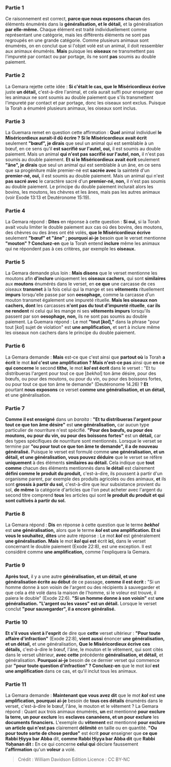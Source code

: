 
### Partie 1
Ce raisonnement est correct, <b>parce que nous exposons chacun</b> des éléments énumérés dans la <b>généralisation, et le détail,</b> et la généralisation <b>par elle-même.</b> Chaque élément est traité individuellement comme représentant une catégorie, mais les différents éléments ne sont pas regroupés en une grande catégorie. Comme plusieurs animaux sont énumérés, on en conclut que si l'objet volé est un animal, il doit ressembler aux animaux énumérés. <b>Mais</b> puisque les <b>oiseaux</b> ne transmettent pas l'impureté par contact ou par portage, ils ne sont <b>pas</b> soumis au double paiement.

### Partie 2
La Gemara rejette cette idée : <b>Si c'était le cas, que le Miséricordieux écrive</b> juste <b>un détail,</b> c'est-à-dire l'animal, et cela aurait suffi pour enseigner que les animaux ne sont soumis au double paiement que s'ils transmettent l'impureté par contact et par portage, donc les oiseaux sont exclus. Puisque la Torah a énuméré plusieurs animaux, les oiseaux sont inclus.

### Partie 3
La Guemara remet en question cette affirmation : <b>Quel</b> animal individuel <b>le Miséricordieux aurait-il dû écrire ? Si le Miséricordieux avait écrit</b> seulement <b>"bœuf", je dirais</b> que seul un animal qui est semblable à un bœuf, en ce sens qu'il <b>est sacrifié sur l'autel, oui,</b> il est soumis au double paiement. Mais un animal <b>qui n'est pas sacrifié sur l'autel, non,</b> il n'est pas soumis au double paiement. <b>Et si le Miséricordieux avait écrit</b> seulement <b>"âne", je dirais</b> que seul un animal qui est semblable à un âne, en ce sens que sa progéniture mâle premier-né est <b>sacrée avec</b> la sainteté d'un <b>premier-né, oui,</b> il est soumis au double paiement. Mais un animal qui n'est <b>pas sacré avec</b> le caractère sacré d'un <b>premier-né, non,</b> il n'est pas soumis au double paiement. Le principe du double paiement inclurait alors les bovins, les moutons, les chèvres et les ânes, mais pas les autres animaux (voir Exode 13:13 et Deutéronome 15:19).

### Partie 4
La Gemara répond : <b>Dites</b> en réponse à cette question : <b>Si oui,</b> si la Torah avait voulu limiter le double paiement aux cas où des bovins, des moutons, des chèvres ou des ânes ont été volés, <b>que le Miséricordieux écrive</b> seulement <b>"bœuf" et "âne" ; pourquoi ai-je</b> besoin que le verset mentionne <b>"mouton" ? Concluez-en</b> que la Torah entend <b>inclure</b> même les animaux qui ne répondent pas à ces critères, par exemple les <b>oiseaux.</b>

### Partie 5
La Gemara demande plus loin : <b>Mais disons</b> que le verset mentionne les moutons afin <b>d'inclure</b> uniquement les <b>oiseaux cachers,</b> qui sont <b>similaires</b> aux <b>moutons</b> énumérés dans le verset, en <b>ce que</b> une carcasse de ces oiseaux <b>transmet</b> à la fois celui qui la mange et ses <b>vêtements</b> rituellement <b>impurs</b> lorsqu'elle passe par son <b>oesophage,</b> comme la carcasse d'un mouton transmet également une impureté rituelle. <b>Mais les oiseaux non cachers, dont</b> les carcasses <b>n'ont pas du tout d'impureté rituelle</b>, <b>car ils ne rendent</b> ni celui qui les mange ni ses <b>vêtements impurs</b> lorsqu'ils passent par son <b>oesophage, non,</b> ils ne sont pas soumis au double paiement. La Guemara répond : Le mot <b>"tout [<i>kol</i>],"</b> dans la phrase "pour tout [<i>kol</i>] sujet de violation" est <b>une amplification,</b> et sert à inclure même les oiseaux non cachers dans le principe du double paiement.

### Partie 6
La Gemara demande : <b>Mais</b> est-ce que c'est ainsi que <b>partout où</b> la Torah <b>a écrit</b> le mot <b><i>kol</i> c'est une amplification ? Mais n'est-ce pas</b> ainsi que <b>en ce qui concerne</b> le second <b>tithe,</b> le mot <b><i>kol</i> est écrit</b> dans le verset : "Et tu distribueras l'argent pour tout ce que [<i>bekhol</i>] ton âme désire, pour des bœufs, ou pour des moutons, ou pour du vin, ou pour des boissons fortes, ou pour tout ce que ton âme te demande" (Deutéronome 14.26) ? <b>Et</b> pourtant <b>nous exposons</b> ce verset <b>comme une généralisation, et un détail,</b> et une généralisation.

### Partie 7
<b>Comme il est enseigné</b> dans un <i>baraita</i> : <b>"Et tu distribueras l'argent pour tout ce que ton âme désire"</b> est <b>une généralisation,</b> car aucun type particulier de nourriture n'est spécifié. <b>"Pour des bœufs, ou pour des moutons, ou pour du vin, ou pour des boissons fortes"</b> est un <b>détail,</b> car des types spécifiques de nourriture sont mentionnés. Lorsque le verset se termine par <b>"ou pour tout ce que ton âme te demande", il a de nouveau généralisé.</b> Puisque le verset est formulé comme <b>une généralisation, et un détail, et une généralisation, vous pouvez déduire</b> que le verset se réfère <b>uniquement</b> à des éléments <b>similaires au détail. </b> Cela indique que <b>tout comme</b> chacun des éléments mentionnés dans <b>le détail</b> est clairement <b>défini comme le produit du produit,</b> c'est-à-dire, ils poussent à partir d'un organisme parent, par exemple des produits agricoles ou des animaux, <b>et</b> ils sont <b>grossis à partir du sol,</b> c'est-à-dire que leur subsistance provient du sol, <b>de même</b> la catégorie d'articles que l'on peut acheter avec l'argent du second titre comprend <b>tous</b> les articles qui sont <b>le produit du produit et qui sont cultivés à partir du sol.</b>

### Partie 8
La Gemara répond : <b>Dis</b> en réponse à cette question que le terme <b><i>bekhol</i></b> est <b>une généralisation,</b> alors que le terme <b><i>kol</i> est une amplification. Et si vous le souhaitez, dites</b> une autre réponse : Le mot <b><i>kol</i></b> est généralement <b>une généralisation. Mais</b> le mot <b><i>kol</i> qui est</b> écrit <b>ici,</b> dans le verset concernant le double paiement (Exode 22:8), est une exception. Il est considéré comme <b>une amplification,</b> comme l'expliquera la Gemara.

### Partie 9
<b>Après tout,</b> il y a une autre <b>généralisation, et un détail, et une généralisation écrite au début</b> de ce passage, <b>comme il est écrit :</b> "Si un homme donne à son voisin de l'argent ou des récipients à sauvegarder et que cela a été volé dans la maison de l'homme, si le voleur est trouvé, il paiera le double" (Exode 22:6). <b>"Si un homme donne à son voisin"</b> est <b>une généralisation. "L'argent ou les vases" est un détail.</b> Lorsque le verset conclut <b>"pour sauvegarder", il a encore généralisé.</b>

### Partie 10
<b>Et s'il vous vient à l'esprit</b> de dire que <b>cette</b> verset ultérieur : <b>"Pour toute affaire d'infraction"</b> (Exode 22:8), <b>vient aussi</b> énoncer <b>une généralisation, et un détail,</b> et une généralisation, <b>Que le Miséricordieux écrive ces détails,</b> c'est-à-dire le bœuf, l'âne, le mouton et le vêtement, qui sont cités dans le verset ultérieur, <b>avec cette</b> précédente <b>généralisation, et détail,</b> et généralisation. <b>Pourquoi ai-je</b> besoin de ce dernier verset qui commence par <b>"pour toute question d'infraction" ? Concluez-en</b> que le mot <i>kol</i> <b>est une amplification</b> dans ce cas, et qu'il inclut tous les animaux.

### Partie 11
La Gemara demande : <b>Maintenant que vous avez dit</b> que le mot <b><i>kol</i></b> est <b>une amplification, pourquoi ai-je</b> besoin de <b>tous ces détails</b> énumérés dans le verset, c'est-à-dire le bœuf, l'âne, le mouton et le vêtement ? La Gemara répond : Quant aux trois animaux énumérés, <b>un</b> est mentionné <b>pour exclure la terre, un pour exclure</b> les <b>esclaves cananéens, et un pour exclure</b> les <b>documents financiers.</b> L'exemple du <b>vêtement</b> est mentionné <b>pour exclure un article qui n'est pas</b> clairement <b>délimité</b> en taille ou en quantité. <b>"Ou pour toute sorte de chose perdue"</b> est écrit <b>pour</b> enseigner que <b>ce que Rabbi Ḥiyya bar Abba</b> dit, <b>comme Rabbi Ḥiyya bar Abba dit</b> que <b>Rabbi Yoḥanan dit :</b> En ce qui concerne <b>celui qui</b> déclare faussement <b>l'affirmation</b> qu'un <b>voleur</b> a volé.

>Crédit : William Davidson Edition
>Licence : CC BY-NC